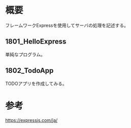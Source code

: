 
# 概要

フレームワークExpressを使用してサーバの処理を記述する。  

## 1801_HelloExpress

単純なプログラム。

## 1802_TodoApp

TODOアプリを作成してみる。


# 参考
https://expressjs.com/ja/
